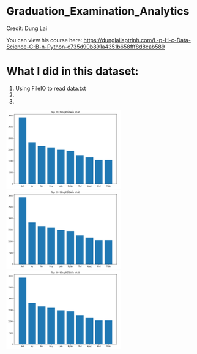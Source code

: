 # Graduation_Examination_Analytics

Credit: Dung Lai

You can view his course here: https://dunglailaptrinh.com/L-p-H-c-Data-Science-C-B-n-Python-c735d90b891a4351b658fff8d8cab589

# What I did in this dataset:
1. Using FileIO to read data.txt
2.
3.

<img src="images/1.jpg" width="300"/> <img src="images/1.jpg" width="300"/> <img src="images/1.jpg" width="300"/>
